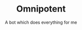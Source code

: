 <h1 align="center" id="title">Omnipotent</h1>

<p align="center" id="description">A bot which does everything for me</p>
